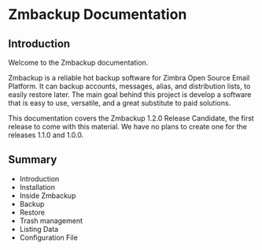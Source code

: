 # Zmbackup Documentation

## Introduction

Welcome to the Zmbackup documentation.

Zmbackup is a reliable hot backup software for Zimbra Open Source Email Platform. It can backup accounts, messages, alias, and distribution lists, to easily restore later. The main goal behind this project is develop a software that is easy to use, versatile, and a great substitute to paid solutions.

This documentation covers the Zmbackup 1.2.0 Release Candidate, the first release to come with this material. We have no plans to create one for the releases 1.1.0 and 1.0.0.

## Summary

- Introduction
- Installation
- Inside Zmbackup
- Backup
- Restore
- Trash management
- Listing Data
- Configuration File
